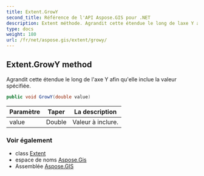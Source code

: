 ```yaml
---
title: Extent.GrowY
second_title: Référence de l'API Aspose.GIS pour .NET
description: Extent méthode. Agrandit cette étendue le long de laxe Y afin quelle inclue la valeur spécifiée.
type: docs
weight: 180
url: /fr/net/aspose.gis/extent/growy/
---
```

## Extent.GrowY method

Agrandit cette étendue le long de l'axe Y afin qu'elle inclue la valeur spécifiée.

```csharp
public void GrowY(double value)
```

| Paramètre | Taper | La description |
| --- | --- | --- |
| value | Double | Valeur à inclure. |

### Voir également

* class [Extent](../)
* espace de noms [Aspose.Gis](../../extent/)
* Assemblée [Aspose.GIS](../../../)


